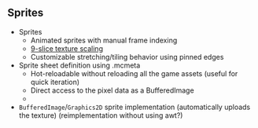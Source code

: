 ## Sprites

- Sprites
    - Animated sprites with manual frame indexing
    - [9-slice texture scaling](https://en.wikipedia.org/wiki/9-slice_scaling)
    - Customizable stretching/tiling behavior using pinned edges
- Sprite sheet definition using .mcmeta
    - Hot-reloadable without reloading all the game assets (useful for quick iteration)
    - Direct access to the pixel data as a BufferedImage
    - 
- `BufferedImage`/`Graphics2D` sprite implementation (automatically uploads the texture) (reimplementation without using awt?)
